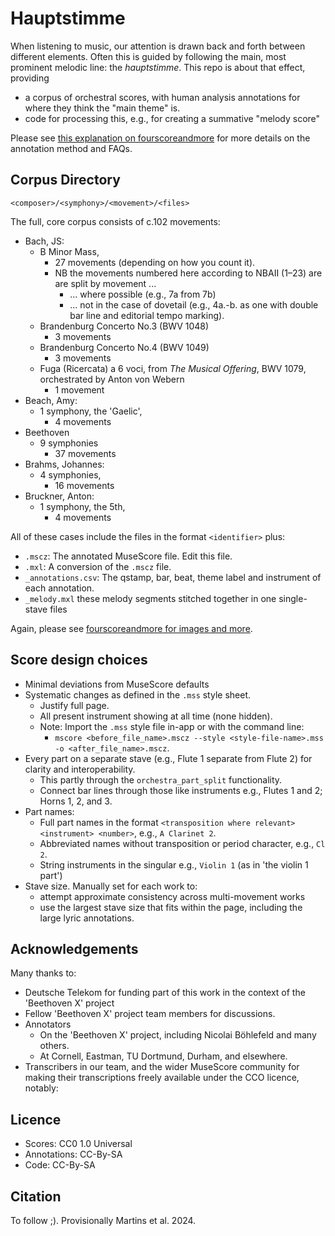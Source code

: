 # Hauptstimme

When listening to music, our attention is drawn back and forth between different elements.
Often this is guided by following the main, most prominent melodic line: the _hauptstimme_.
This repo is about that effect, providing
- a corpus of orchestral scores, with human analysis annotations for where they think the "main theme" is.
- code for processing this, e.g., for creating a summative "melody score"

Please see [this explanation on fourscoreandmore](https://fourscoreandmore.org/hauptstimme/)
for more details on the annotation method and FAQs.

## Corpus Directory

```
<composer>/<symphony>/<movement>/<files>
```

The full, core corpus consists of c.102 movements:

- Bach, JS:
  - B Minor Mass,
    - 27 movements (depending on how you count it).
    - NB the movements numbered here according to NBAII (1–23) are are split by movement ...
      - ... where possible (e.g., 7a from 7b)
      - ... not in the case of dovetail (e.g., 4a.-b. as one with double bar line and editorial tempo marking).
  - Brandenburg Concerto No.3 (BWV 1048)
    - 3 movements
  - Brandenburg Concerto No.4 (BWV 1049)
    - 3 movements
  - Fuga (Ricercata) a 6 voci, from *The Musical Offering*, BWV 1079, orchestrated by Anton von Webern
    - 1 movement
- Beach, Amy:
  - 1 symphony, the 'Gaelic',
    - 4 movements
- Beethoven
  - 9 symphonies
    - 37 movements
- Brahms, Johannes:
  - 4 symphonies,
    - 16 movements
- Bruckner, Anton:
  - 1 symphony, the 5th,
    - 4 movements

All of these cases include the files in the format `<identifier>` plus:
- `.mscz`: The annotated MuseScore file. Edit this file.
- `.mxl`: A conversion of the `.mscz` file.
- `_annotations.csv`: The qstamp, bar, beat, theme label and instrument of each annotation.
- `_melody.mxl` these melody segments stitched together in one single-stave files

Again, please see [fourscoreandmore for images and more](https://fourscoreandmore.org/hauptstimme/).

## Score design choices

- Minimal deviations from MuseScore defaults
- Systematic changes as defined in the `.mss` style sheet.
  - Justify full page.
  - All present instrument showing at all time (none hidden).
  - Note: Import the `.mss` style file in-app or with the command line:
    - `mscore <before_file_name>.mscz --style <style-file-name>.mss -o <after_file_name>.mscz`.
- Every part on a separate stave (e.g., Flute 1 separate from Flute 2) for clarity and interoperability.
  - This partly through the `orchestra_part_split` functionality.
  - Connect bar lines through those like instruments e.g., Flutes 1 and 2; Horns 1, 2, and 3.
- Part names:
  - Full part names in the format `<transposition where relevant> <instrument> <number>`, e.g., `A Clarinet 2`.
  - Abbreviated names without transposition or period character, e.g., `Cl 2`.
  - String instruments in the singular e.g., `Violin 1` (as in 'the violin 1 part')
- Stave size. Manually set for each work to:
	- attempt approximate consistency across multi-movement works
	- use the largest stave size that fits within the page, including the large lyric annotations.


## Acknowledgements

Many thanks to:
- Deutsche Telekom for funding part of this work in the context of the 'Beethoven X' project
- Fellow 'Beethoven X' project team members for discussions.
- Annotators 
  - On the 'Beethoven X' project, including Nicolai Böhlefeld and many others.
  - At Cornell, Eastman, TU Dortmund, Durham, and elsewhere.
- Transcribers in our team, and the wider MuseScore community for making their transcriptions freely available under the CCO licence, notably:
  
## Licence 

- Scores: CC0 1.0 Universal
- Annotations: CC-By-SA
- Code: CC-By-SA


## Citation

To follow ;). Provisionally Martins et al. 2024.
